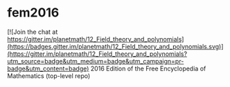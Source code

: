 # fem2016

[![Join the chat at https://gitter.im/planetmath/12_Field_theory_and_polynomials](https://badges.gitter.im/planetmath/12_Field_theory_and_polynomials.svg)](https://gitter.im/planetmath/12_Field_theory_and_polynomials?utm_source=badge&utm_medium=badge&utm_campaign=pr-badge&utm_content=badge)
2016 Edition of the Free Encyclopedia of Mathematics (top-level repo)
